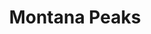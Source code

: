 ---
title: "Montana Peaks"
tags: [orchestral,ensemble]
sectionSortOrder: 5
shortDesc: "A Copland-esque tone poem with a rural Americana feel - available in versions for small orchestra and 11 players"
forces: "for flute, oboe, clarinet, bassoon, 2 horns, and either full strings or string quintet (2 violins, viola, cello, double bass) "
length: "8 mins"
workNumber: "P0036"
compositionYear: "2018"
pdf: "Montana Peaks"
hire: yes
buy: ""
recording: ""
audioIndex: 0
projectColour: 
layout: workDetail
permalink: false
---